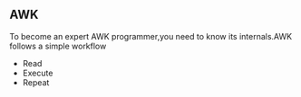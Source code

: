 ## AWK
To become an expert AWK programmer,you need to know its internals.AWK follows a simple workflow
* Read
* Execute
* Repeat

